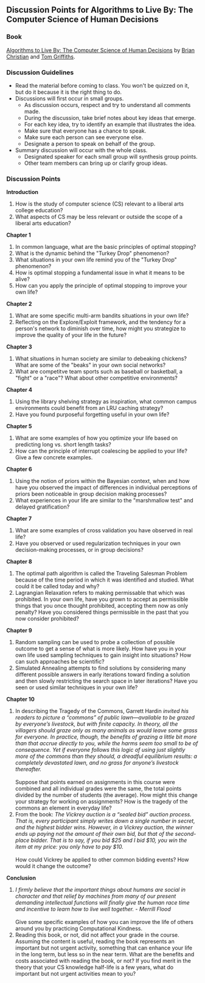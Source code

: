 ## Discussion Points for Algorithms to Live By: The Computer Science of Human Decisions

### Book
[Algorithms to Live By: The Computer Science of Human Decisions](http://algorithmstoliveby.com) by [Brian Christian](https://brianchristian.org) and [Tom Griffiths](http://cocosci.princeton.edu/tom/index.php).

### Discussion Guidelines
- Read the material before coming to class.  You won't be quizzed on it, but do it because it is the right thing to do.
- Discussions will first occur in small groups.  
  - As discussion occurs, respect and try to understand all comments made.
  - During the discussion, take brief notes about key ideas that emerge.  
  - For each key idea, try to identify an example that illustrates the idea.
  - Make sure that everyone has a chance to speak.
  - Make sure each person can see everyone else.
  - Designate a person to speak on behalf of the group.
- Summary discussion will occur with the whole class.
  - Designated speaker for each small group will synthesis group points.
  - Other team members can bring up or clarify group ideas.
  
### Discussion Points

**Introduction**
1. How is the study of computer science (CS) relevant to a liberal arts college education?  
1. What aspects of CS may be less relevant or outside the scope of a liberal arts education?

**Chapter 1**
1. In common language, what are the basic principles of optimal stopping?
1. What is the dynamic behind the "Turkey Drop" phenomenon?
1. What situations in your own life remind you of the "Turkey Drop" phenomenon?
1. How is optimal stopping a fundamental issue in what it means to be alive?
1. How can you apply the principle of optimal stopping to improve your own life?

**Chapter 2**
1. What are some specific multi-arm bandits situations in your own life?
1. Reflecting on the Explore/Exploit framework, and the tendency for a person's network to diminish over time, how might you strategize to improve the quality of your life in the future?

**Chapter 3**
1. What situations in human society are similar to debeaking chickens?  What are some of the "beaks" in your own social networks?
1. What are competitve team sports such as baseball or basketball, a "fight" or a "race"?  What about other competitive environments?

**Chapter 4**
1. Using the library shelving strategy as inspiration, what common campus environments could benefit from an LRU caching strategy?
1. Have you found purposeful forgetting useful in your own life?

**Chapter 5**
1. What are some examples of how you optimize your life based on predicting long vs. short length tasks?
1. How can the principle of interrupt coalescing be applied to your life?  Give a few concrete examples.

**Chapter 6**
1. Using the notion of priors within the Bayesian context, when and how have you observed the impact of differences in individual perceptions of priors been noticeable in group decision making processes?
1. What experiences in your life are similar to the "marshmallow test" and delayed gratification?

**Chapter 7**
1. What are some examples of cross validation you have observed in real life?
1. Have you observed or used regularization techniques in your own decision-making processes, or in group decisions?

**Chapter 8**
1. The optimal path algorithm is called the Traveling Salesman Problem because of the time period in which it was identified and studied.  What could it be called today and why?
1. Lagrangian Relaxation refers to making permissable that which was prohibited.  In your own life, have you grown to accept as permissible things that you once thought prohibited, accepting them now as only penalty?  Have you considered things permissible in the past that you now consider prohibited?

**Chapter 9**
1. Random sampling can be used to probe a collection of possible outcome to get a sense of what is more likely.  How have you in your own life used sampling techniques to gain insight into situations?  How can such approaches be scientific?
1. Simulated Annealing attempts to find solutions by considering many different possible answers in early iterations toward finding a solution and then slowly restricting the search space in later iterations?  Have you seen or used similar techniques in your own life?

**Chapter 10**
1. In describing the Tragedy of the Commons, Garrett Hardin _invited his readers to picture a “commons” of public lawn—available to be grazed by everyone’s livestock, but with finite capacity. In theory, all the villagers should graze only as many animals as would leave some grass for everyone. In practice, though, the benefits of grazing a little bit more than that accrue directly to you, while the harms seem too small to be of consequence. Yet if everyone follows this logic of using just slightly more of the commons than they should, a dreadful equilibrium results: a completely devastated lawn, and no grass for anyone’s livestock thereafter._  <br> <br> Suppose that points earned on assignments in this course were combined and all individual grades were the same, the total points divided by the number of students (the average).  How might this change your strategy for working on assignments? How is the tragedy of the commons an element in everyday life?
1. From the book: _The Vickrey auction is a “sealed bid” auction process. That is, every participant simply writes down a single number in secret, and the highest bidder wins. However, in a Vickrey auction, the winner ends up paying not the amount of their own bid, but that of the second-place bidder. That is to say, if you bid $25 and I bid $10, you win the item at my price: you only have to pay $10._  <br> <br> How could Vickrey be applied to other common bidding events?  How would it change the outcome?

**Conclusion**
1. _I firmly believe that the important things about humans are social in character and that relief by machines from many of our present demanding intellectual functions will finally give the human race time and incentive to learn how to live well together. - Merrill Flood_ <br> <br> Give some specific examples of how you can improve the life of others around you by practicing Computational Kindness.
1. Reading this book, or not, did not affect your grade in the course.  Assuming the content is useful, reading the book represents an important but not urgent activity, something that can enhance your life in the long term, but less so in the near term.  What are the benefits and costs associated with reading the book, or not?  If you find merit in the theory that your CS knowledge half-life is a few years, what do important but not urgent activities mean to you?
